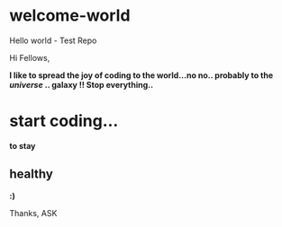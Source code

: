 # welcome-world
Hello world - Test Repo

Hi Fellows, 

<b>I like to spread the joy of coding to the world...no no.. probably to the <i>universe</i> .. <b>galaxy</b> !!
Stop everything.. <h1>start coding...</h1>to stay <h2>healthy</h2> :) </b>

Thanks,
ASK
